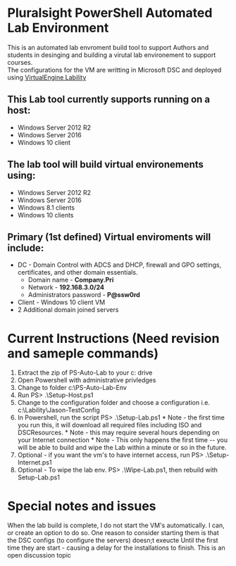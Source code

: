 # Pluralsight PowerShell Automated Lab Environment
This is an automated lab envroment build tool to support Authors and students in desinging and building a virutal lab environement to support courses.  
The configurations for the VM are writting in Microsoft DSC and deployed using [VirtualEngine Lability](https://github.com/VirtualEngine/Lability)


## This Lab tool currently supports running on a host:
* Windows Server 2012 R2
* Windows Server 2016
* Windows 10 client

## The lab tool will build virtual environements using:
* Windows Server 2012 R2
* Windows Server 2016
* Windows 8.1 clients
* Windows 10 clients

## Primary (1st defined) Virtual enviroments will include:
* DC - Domain Control with ADCS and DHCP, firewall and GPO settings, certificates, and other domain essentials.
    * Domain name - **Company.Pri**
    * Network - **192.168.3.0/24**
    * Administrators password - **P@ssw0rd**
* Client - Windows 10 client VM
* 2 Additional domain joined servers


# Current Instructions (Need revision and sameple commands)
1. Extract the zip of PS-Auto-Lab to your c: drive
2. Open Powershell with administrative privledges
3. Change to folder c:\PS-Auto-Lab-Env
4. Run PS> .\Setup-Host.ps1
5. Change to the configuration folder and choose a configuration i.e. c:\Lability\Jason-TestConfig
6. In Powershell, run the script PS> .\Setup-Lab.ps1
        * Note - the first time you run this, it will download all required files including ISO and DSCResources.
        * Note - this may require several hours depending on your Internet connection
        * Note - This only happens the first time -- you will be able to build and wipe the 
                Lab within a minute or so in the future.
7. Optional - if you want the vm's to have internet access, run PS> .\Setup-Internet.ps1
8. Optional - To wipe the lab env. PS> .\Wipe-Lab.ps1, then rebuild with Setup-Lab.ps1


# Special notes and issues
When the lab build is complete, I do not start the VM's automatically. I can, or create an option to do so.
One reason to consider starting them is that the DSC configs (to configure the servers) doesn;t exeucte
Until the first time they are start - causing a delay for the installations to finish. This is an open discussion topic
  
